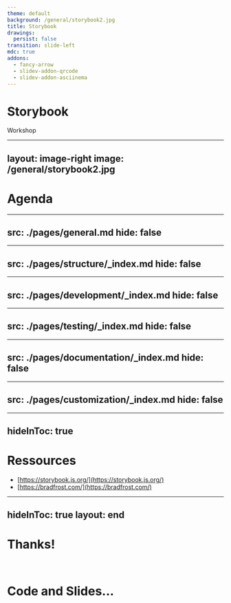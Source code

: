 ```yaml
---
theme: default
background: /general/storybook2.jpg
title: Storybook
drawings:
  persist: false
transition: slide-left
mdc: true
addons:
  - fancy-arrow
  - slidev-addon-qrcode
  - slidev-addon-asciinema
---
```


# Storybook

Workshop

<div class="abs-br m-6 text-xl">
  <a href="https://github.com/alexandermikuta/storybook-workshop" target="_blank" class="slidev-icon-btn">
    <carbon:logo-github />
  </a>
</div>

<!--
The last comment block of each slide will be treated as slide notes. It will be visible and editable in Presenter Mode along with the slide. [Read more in the docs](https://sli.dev/guide/syntax.html#notes)
-->

---
layout: image-right
image: /general/storybook2.jpg
---

# Agenda

<Toc text-sm minDepth="1" maxDepth="2" />

---
src: ./pages/general.md
hide: false
---

---
src: ./pages/structure/_index.md
hide: false
---

---
src: ./pages/development/_index.md
hide: false
---

---
src: ./pages/testing/_index.md
hide: false
---

---
src: ./pages/documentation/_index.md
hide: false
---

---
src: ./pages/customization/_index.md
hide: false
---

---
hideInToc: true
---

# Ressources

- [https://storybook.js.org/](https://storybook.js.org/)
- [https://bradfrost.com/](https://bradfrost.com/)

---
hideInToc: true
layout: end
---

# Thanks!
<br/>

<div class="flex flex-col items-center">

# Code and Slides...

<QRCode
    :width="300"
    :height="300"
    type="svg"
    data="https://github.com/alexandermikuta/storybook-workshop"
    :margin="10"
    :imageOptions="{ margin: 10 }"
    :dotsOptions="{ type: 'extra-rounded', color: 'white' }"
/>

</div>
